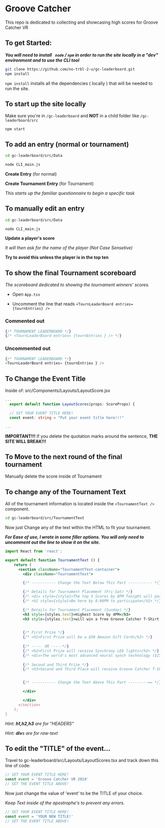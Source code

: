 # Groove Catcher
This repo is dedicated to collecting and showcasing high scores for Groove Catcher VR

## To get Started:

***You will need to install ``` node``` / ```npm``` in order to run the site locally in a "dev" environment and to use the CLI tool***

```sh
git clone https://github.com/no-trbl-2-u/gc-leaderboard.git
npm install
```
```npm install``` installs all the dependencies ( locally ) that will be needed to run the site.

## To start up the site locally
Make sure you're in ```/gc-leaderboard``` and **NOT** in a child folder like ```/gc-leaderboard/src```
```
npm start
```

## To add an entry (normal or tournament)
```sh
cd gc-leaderboard/src/Data

node CLI_main.js
```
**Create Entry** (for normal)

**Create Tournament Entry** (for Tournament)

*This starts up the familiar questionnaire to begin a specific task*

## To manually edit an entry

```sh
cd gc-leaderboard/src/Data

node CLI_main.js
```
**Update a player's score**

*It will then ask for the name of the player (Not Case Sensetive)*

**Try to avoid this unless the player is in the top ten**

## To show the final Tournament scoreboard
*The scoreboard dedicated to showing the tournament winners' scores.*
* Open ```App.tsx```

* Uncomment the line that reads
```<TournLeaderBoard entries= {tournEntries} />```
### Commented out
```ts
{/* TOURNAMENT LEADERBOARD */}
{/* <TournLeaderBoard entries= {tournEntries } /> */}
```

### Uncommented out
```ts
{/* TOURNAMENT LEADERBOARD */}
<TournLeaderBoard entries= {tournEntries } />
```

## To Change the Event Title
Inside of: src/Components/Layouts/LayoutScore.jsx

```ts
...
  export default function LayoutScores(props: ScoreProps) {

  // SET YOUR EVENT TITLE HERE!
  const event: string = "Put your event title here!!!"

...
```

**IMPORTANT!!!**
If you delete the quotation marks around the sentence, **THE SITE WILL BREAK!!!**

## To Move to the next round of the final tournament
Manually delete the score inside of Tournament

## To change any of the Tournament Text
All of the tournament information is located inside the ```<TournamentText />``` component.

```sh
cd gc-leaderboard/src/TournamentText
```

Now just Change any of the text within the HTML to fit your tournament.

***For Ease of use, I wrote in some filler options. You will only need to uncomment out the line to show it on the site.***

```jsx
import React from 'react';

export default function TournamentText () {
    return (
      <section className="TournamentText-container">
        <div className="TournamentText">

        {/* ----------- Change the Text Below This Part ----------- */}

        {/* Details for Tournament Placement (Fri-Sat) */}
        {/* <div style={style}>The top 5 Scores by 8PM Tonight will participate in our final round with our most difficult level</div> */}
        {/* <h2 style={style}>Be here by 8:00PM to participate</h2> */}

        {/* Details for Tournament Placement (Sunday) */}
        <h3 style={styles.text}>Highest Score by 4PM</h3>
        <h3 style={styles.text}>will win a free Groove Catcher T-Shirt!</h3>
                

        {/* First Prize */}
        {/* <h2>First Prize will be a $50 Amazon Gift Card</h2> */}
        
        {/* ----- OR -----*/}
        {/* <h2>First Prize will receive Synchrony LED lights</h2> */}
        {/* <div>The world's most advanced neural synch technology ($150 value)</div> */}
       
        {/* Second and Third Prize */}
        {/* <h3>Second and Third Place will receive Groove Catcher T-Shirts</h3> */}


        {/* ----------- Change the Text Above This Part ---------== */}

        </div>

        </div>
      </section>
    );
}
```
*Hint: **h1,h2,h3** are for "HEADERS"*

*Hint: **div**s are for raw-text*


## To edit the "TITLE" of the event...
Travel to gc-leaderboard/src/Layouts/LayoutScores.tsx and
track down this line of code:
```js
// SET YOUR EVENT TITLE HERE!
const event = 'Groove Catcher VR 2019'
// SET THE EVENT TITLE ABOVE!
```

Now just change the value of 'event' to be the TITLE of your choice.

*Keep Text inside of the apostrophe's to prevent any errors.*

```js
// SET YOUR EVENT TITLE HERE!
const event = 'YOUR NEW TITLE!'
// SET THE EVENT TITLE ABOVE!
```
